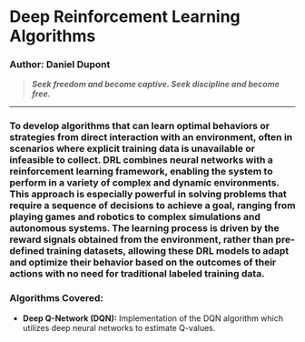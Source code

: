 # Deep Reinforcement Learning Algorithms

### Author: Daniel Dupont

> ***Seek freedom and become captive. Seek discipline and become free.***

---
### To develop algorithms that can learn optimal behaviors or strategies from direct interaction with an environment, often in scenarios where explicit training data is unavailable or infeasible to collect. DRL combines neural networks with a reinforcement learning framework, enabling the system to perform in a variety of complex and dynamic environments. This approach is especially powerful in solving problems that require a sequence of decisions to achieve a goal, ranging from playing games and robotics to complex simulations and autonomous systems. The learning process is driven by the reward signals obtained from the environment, rather than pre-defined training datasets, allowing these DRL models to adapt and optimize their behavior based on the outcomes of their actions with no need for traditional labeled training data.

### Algorithms Covered:

- **Deep Q-Network (DQN):** Implementation of the DQN algorithm which utilizes deep neural networks to estimate Q-values.

